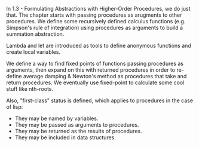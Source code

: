 In 1.3 - Formulating Abstractions with Higher-Order Procedures, we do just that.  The chapter starts with passing procedures as arugments to other procedures.  We define some recursively defined calculus functions (e.g. Simpson's rule of integration) using procedures as arguments to build a summation abstraction.

Lambda and let are introduced as tools to define anonymous functions and create local variables.

We define a way to find fixed points of functions passing procedures as arguments, then expand on this with returned procedures in order to re-define average damping & Newton's method as procedures that take and return procedures.  We eventually use fixed-point to calculate some cool stuff like nth-roots.

Also, "first-class" status is defined, which applies to procedures in the case of lisp:

* They may be named by variables.
* They may be passed as arguments to procedures.
* They may be returned as the results of procedures.
* They may be included in data structures.